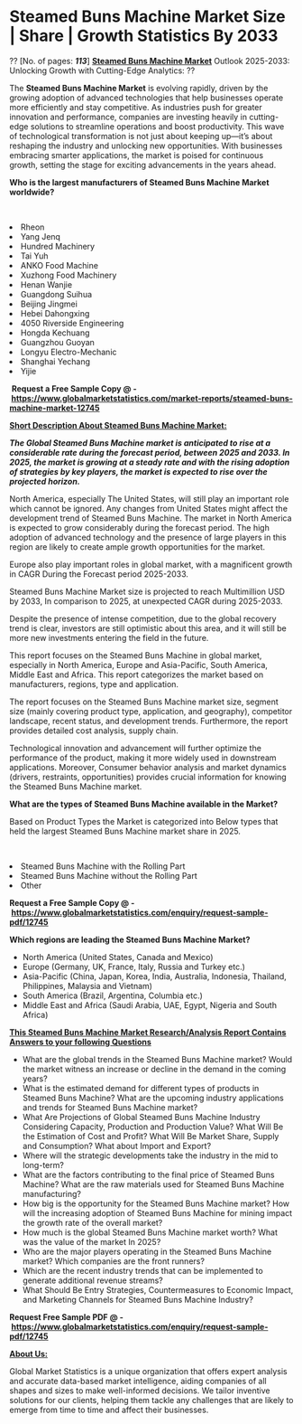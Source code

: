<H1>Steamed Buns Machine Market Size | Share | Growth Statistics By 2033</H1><p>?? [No. of pages:&nbsp;<strong><em>113</em></strong>]&nbsp;<strong><a href="https://www.globalmarketstatistics.com/market-reports/steamed-buns-machine-market-12745">Steamed Buns Machine&nbsp;Market</a></strong>&nbsp;Outlook 2025-2033: Unlocking Growth with Cutting-Edge Analytics: ??</p><p>The <strong>Steamed Buns Machine Market</strong> is evolving rapidly, driven by the growing adoption of advanced technologies that help businesses operate more efficiently and stay competitive. As industries push for greater innovation and performance, companies are investing heavily in cutting-edge solutions to streamline operations and boost productivity. This wave of technological transformation is not just about keeping up&mdash;it&rsquo;s about reshaping the industry and unlocking new opportunities. With businesses embracing smarter applications, the market is poised for continuous growth, setting the stage for exciting advancements in the years ahead.</p><p><strong>Who is the largest manufacturers of Steamed Buns Machine Market worldwide?</strong></p><p>&nbsp;<li>Rheon<li> Yang Jenq<li> Hundred Machinery<li> Tai Yuh<li> ANKO Food Machine<li> Xuzhong Food Machinery<li> Henan Wanjie<li> Guangdong Suihua<li> Beijing Jingmei<li> Hebei Dahongxing<li> 4050 Riverside Engineering<li> Hongda Kechuang<li> Guangzhou Guoyan<li> Longyu Electro-Mechanic<li> Shanghai Yechang<li> Yijie</p><p>&nbsp;<strong>Request a Free Sample Copy @ -&nbsp;<a href="https://www.globalmarketstatistics.com/market-reports/steamed-buns-machine-market-12745">https://www.globalmarketstatistics.com/market-reports/steamed-buns-machine-market-12745</a></strong></p><p><strong><u>Short Description About Steamed Buns Machine Market:</u></strong></p><p><strong><em>The Global Steamed Buns Machine market is anticipated to rise at a considerable rate during the forecast period, between 2025 and 2033. In 2025, the market is growing at a steady rate and with the rising adoption of strategies by key players, the market is expected to rise over the projected horizon.</em></strong></p><p>North America, especially The United States, will still play an important role which cannot be ignored. Any changes from United States might affect the development trend of Steamed Buns Machine. The market in North America is expected to grow considerably during the forecast period. The high adoption of advanced technology and the presence of large players in this region are likely to create ample growth opportunities for the market.</p><p>Europe also play important roles in global market, with a magnificent growth in CAGR During the Forecast period 2025-2033.</p><p>Steamed Buns Machine Market size is projected to reach Multimillion USD by 2033, In comparison to 2025, at unexpected CAGR during 2025-2033.</p><p>Despite the presence of intense competition, due to the global recovery trend is clear, investors are still optimistic about this area, and it will still be more new investments entering the field in the future.</p><p>This report focuses on the Steamed Buns Machine in global market, especially in North America, Europe and Asia-Pacific, South America, Middle East and Africa. This report categorizes the market based on manufacturers, regions, type and application.</p><p>The report focuses on the Steamed Buns Machine market size, segment size (mainly covering product type, application, and geography), competitor landscape, recent status, and development trends. Furthermore, the report provides detailed cost analysis, supply chain.</p><p>Technological innovation and advancement will further optimize the performance of the product, making it more widely used in downstream applications. Moreover, Consumer behavior analysis and market dynamics (drivers, restraints, opportunities) provides crucial information for knowing the Steamed Buns Machine market.</p><p><strong>What are the types of Steamed Buns Machine available in the Market?</strong></p><p>Based on Product Types the Market is categorized into Below types that held the largest Steamed Buns Machine market share in 2025.</p><p>&nbsp;<li>Steamed Buns Machine with the Rolling Part<li> Steamed Buns Machine without the Rolling Part<li> Other&nbsp;</p><p><strong>Request a Free Sample Copy @ -&nbsp;<a href="https://www.globalmarketstatistics.com/enquiry/request-sample-pdf/12745">https://www.globalmarketstatistics.com/enquiry/request-sample-pdf/12745</a></strong></p><p><strong>Which regions are leading the Steamed Buns Machine Market?</strong></p><ul><li>North America (United States, Canada and Mexico)</li><li>Europe (Germany, UK, France, Italy, Russia and Turkey etc.)</li><li>Asia-Pacific (China, Japan, Korea, India, Australia, Indonesia, Thailand, Philippines, Malaysia and Vietnam)</li><li>South America (Brazil, Argentina, Columbia etc.)</li><li>Middle East and Africa (Saudi Arabia, UAE, Egypt, Nigeria and South Africa)</li></ul><p><strong><u>This Steamed Buns Machine Market Research/Analysis Report Contains Answers to your following Questions</u></strong></p><ul><li>What are the global trends in the Steamed Buns Machine market? Would the market witness an increase or decline in the demand in the coming years?</li><li>What is the estimated demand for different types of products in Steamed Buns Machine? What are the upcoming industry applications and trends for Steamed Buns Machine market?</li><li>What Are Projections of Global Steamed Buns Machine Industry Considering Capacity, Production and Production Value? What Will Be the Estimation of Cost and Profit? What Will Be Market Share, Supply and Consumption? What about Import and Export?</li><li>Where will the strategic developments take the industry in the mid to long-term?</li><li>What are the factors contributing to the final price of Steamed Buns Machine? What are the raw materials used for Steamed Buns Machine manufacturing?</li><li>How big is the opportunity for the Steamed Buns Machine market? How will the increasing adoption of Steamed Buns Machine for mining impact the growth rate of the overall market?</li><li>How much is the global Steamed Buns Machine market worth? What was the value of the market In 2025?</li><li>Who are the major players operating in the Steamed Buns Machine market? Which companies are the front runners?</li><li>Which are the recent industry trends that can be implemented to generate additional revenue streams?</li><li>What Should Be Entry Strategies, Countermeasures to Economic Impact, and Marketing Channels for Steamed Buns Machine Industry?</li></ul><p><strong>Request Free Sample PDF @ -&nbsp;<a href="https://www.globalmarketstatistics.com/enquiry/request-sample-pdf/12745">https://www.globalmarketstatistics.com/enquiry/request-sample-pdf/12745</a></strong></p><p><strong><u>About Us:</u></strong></p><p>Global Market Statistics&nbsp;is a unique organization that offers expert analysis and accurate data-based market intelligence, aiding companies of all shapes and sizes to make well-informed decisions. We tailor inventive solutions for our clients, helping them tackle any challenges that are likely to emerge from time to time and affect their businesses.</p>
